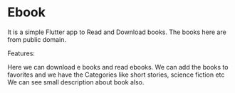 # Ebook


It is a simple Flutter app to Read and Download books. The books here are from public domain. 

Features:

Here we can download e books and read ebooks.
We can add the books to favorites and we have the Categories like short stories, science fiction etc
We can see small description about book also.
